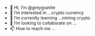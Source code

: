- 👋 Hi, I’m @greygranite
- 👀 I’m interested in ...crypto currency
- 🌱 I’m currently learning ...mining crypto
- 💞️ I’m looking to collaborate on ...
- 📫 How to reach me ...

<!---
greygranite/greygranite is a ✨ special ✨ repository because its `README.md` (this file) appears on your GitHub profile.
You can click the Preview link to take a look at your changes.
--->
